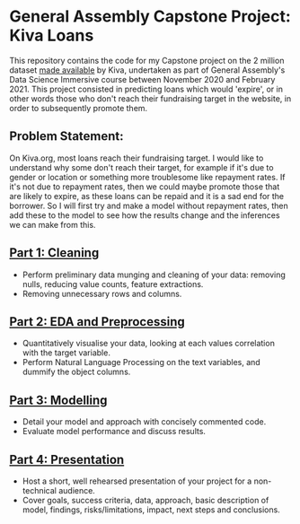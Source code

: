 # General Assembly Capstone Project: Kiva Loans
This repository contains the code for my Capstone project on the 2 million dataset [made available](https://www.kiva.org/build/data-snapshots) by Kiva, undertaken as part of General Assembly's Data Science Immersive course between November 2020 and February 2021. This project consisted in predicting loans which would 'expire', or in other words those who don't reach their fundraising target in the website, in order to subsequently promote them. 

## Problem Statement:
On Kiva.org, most loans reach their fundraising target. I would like to understand why some don't reach their target, for example if it's due to gender or location or something more troublesome like repayment rates. If it's not due to repayment rates, then we could maybe promote those that are likely to expire, as these loans can be repaid and it is a sad end for the borrower. So I will first try and make a model without repayment rates, then add these to the model to see how the results change and the inferences we can make from this.

## [Part 1: Cleaning](http://localhost:8888/notebooks/project/project-capstone/Capstone%20-%20Data%20Cleaning.ipynb)
- Perform preliminary data munging and cleaning of your data: removing nulls, reducing value counts, feature extractions. 
- Removing unnecessary rows and columns.

## [Part 2: EDA and Preprocessing]( https://github.com/nicolas1998v/KivaCapstoneProject/blob/main/EDA%20-%20NLP.ipynb)
- Quantitatively visualise your data, looking at each values correlation with the target variable. 
- Perform Natural Language Processing on the text variables, and dummify the object columns.

## [Part 3: Modelling](https://github.com/nicolas1998v/KivaCapstoneProject/blob/main/Modelling.ipynb) 
- Detail your model and approach with concisely commented code. 
- Evaluate model performance and discuss results. 

## [Part 4: Presentation]( https://docs.google.com/presentation/d/18hdJlMiIoCoKHjRcSIvIPgoN-mT_E5lz_FUGBUjFQaU/edit#slide=id.p)
- Host a short, well rehearsed presentation of your project for a non-technical audience. 
- Cover goals, success criteria, data, approach, basic description of model, findings, risks/limitations, impact, next steps and conclusions.
